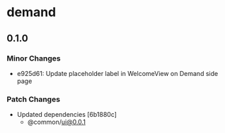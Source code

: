 # demand

## 0.1.0

### Minor Changes

- e925d61: Update placeholder label in WelcomeView on Demand side page

### Patch Changes

- Updated dependencies [6b1880c]
  - @common/ui@0.0.1

